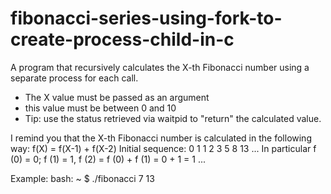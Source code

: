 # fibonacci-series-using-fork-to-create-process-child-in-c
A program that recursively calculates the X-th Fibonacci number using a separate process for each call.
- The X value must be passed as an argument
- this value must be between 0 and 10
- Tip: use the status retrieved via waitpid to "return" the calculated value.

I remind you that the X-th Fibonacci number is calculated in the following way:
f(X) = f(X-1) + f(X-2)
Initial sequence: 0 1 1 2 3 5 8 13 ...
In particular f (0) = 0; f (1) = 1, f (2) = f (0) + f (1) = 0 + 1 = 1 ...

Example:
bash: ~ $ ./fibonacci 7
13
